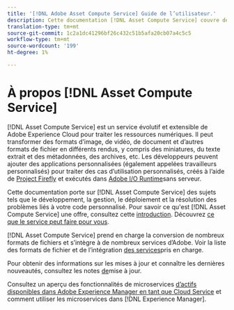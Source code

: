 ```yaml
---
title: '[!DNL Adobe Asset Compute Service] Guide de l’utilisateur.'
description: Cette documentation [!DNL Asset Compute Service] couvre des tâches telles que l’introduction, la manière de développer, gérer, déployer et résoudre les problèmes liés à votre code personnalisé.
translation-type: tm+mt
source-git-commit: 1c2a1dc41296bf26c432c51b5afa20cb07a4c5c5
workflow-type: tm+mt
source-wordcount: '199'
ht-degree: 1%

---
```



# À propos [!DNL Asset Compute Service]

[!DNL Asset Compute Service] est un service évolutif et extensible de Adobe Experience Cloud pour traiter les ressources numériques. Il peut transformer des formats d’image, de vidéo, de document et d’autres formats de fichier en différents rendus, y compris des miniatures, du texte extrait et des métadonnées, des archives, etc. Les développeurs peuvent ajouter des applications personnalisées (également appelées travailleurs personnalisés) pour traiter des cas d’utilisation personnalisés, créés à l’aide de [Project Firefly](https://www.adobe.io/apis/experienceplatform/project-firefly/docs.html) et exécutés dans [Adobe I/O Runtime](https://www.adobe.io/apis/experienceplatform/runtime.html)sans serveur.

Cette documentation porte sur [!DNL Asset Compute Service] des sujets tels que le développement, la gestion, le déploiement et la résolution des problèmes liés à votre code personnalisé. Pour savoir ce qu&#39;est [!DNL Asset Compute Service] une offre, consultez cette [introduction](introduction.md). Découvrez [ce que le service peut faire pour vous](introduction.md#possible-use-cases-benefits).

[!DNL Asset Compute Service] prend en charge la conversion de nombreux formats de fichiers et s’intègre à de nombreux services d’Adobe. Voir la liste des formats de fichier et de l’intégration [des services](https://docs.adobe.com/content/help/en/experience-manager-cloud-service/assets/file-format-support.html)pris en charge.

Pour obtenir des informations sur les mises à jour et connaître les dernières nouveautés, consultez les notes [de](/help/release-notes.md)mise à jour.

Consultez un aperçu des fonctionnalités de microservices [d’actifs disponibles dans Adobe Experience Manager en tant que Cloud Service](https://docs.adobe.com/content/help/en/experience-manager-cloud-service/assets/asset-microservices-overview.html) et comment utiliser les microservices dans [!DNL Experience Manager].

<!--
Possible to record the below info here in this landing page to centralize the miscellaneous info about Asset Compute Service?
 List of dependencies and requirements SDK, CLI, Devtools, etc.? Or may be a link to the prerequisites.
 Introduction video when Tech Marketing team shares one.
-->
